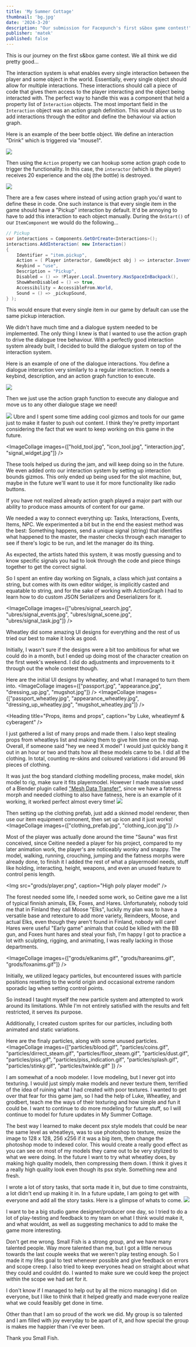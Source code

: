 ```yaml
---
title: 'My Summer Cottage'
thumbnail: 'bg.jpg'
date: '2024-3-20'
description: "Our submission for Facepunch's first s&box game contest!"
publisher: 'matek'
published: false
---
```


This is our journey on the first s&box game contest. We all think we did pretty good...

<Heading title="Interaction System" caption="by matek and ceitine" />

The interaction system is what enables every single interaction between the player and some object in the world. Essentially, every single object should allow for multiple interactions. These interactions should call a piece of code that gives them access to the player interacting and the object being interacted with. The perfect way to handle this was a component that held a property list of `Interaction` objects. The most important field in the `Interaction` object was an action graph definition. This would allow us to add interactions through the editor and define the behaviour via action graph.

Here is an example of the beer bottle object. We define an interaction "Drink" which is triggered via "mouse1".

<Img src="beer_interaction.jpg" />

Then using the `Action` property we can hookup some action graph code to trigger the functionality. In this case, the `interactor` (which is the player) receives 20 experience and the obj (the bottle) is destroyed.

<Img src="beer_actiongraph.jpg" />

There are a few cases where instead of using action graph you'd want to define these in code. One such instance is that every single item in the game should have a "Pickup" interaction by default. It'd be annoying to have to add this interaction to each object manually. During the `OnStart()` of our `ItemComponent` we would do the following...

```csharp
// Pickup
var interactions = Components.GetOrCreate<Interactions>();
interactions.AddInteraction( new Interaction()
{
	Identifier = "item.pickup",
	Action = ( Player interactor, GameObject obj ) => interactor.Inventory.GiveItem( this ),
	Keybind = "use",
	Description = "Pickup",
	Disabled = () => !Player.Local.Inventory.HasSpaceInBackpack(),
	ShowWhenDisabled = () => true,
	Accessibility = AccessibleFrom.World,
	Sound = () => _pickupSound,
} );
```

This would ensure that every single item in our game by default can use the same pickup interaction.

<Heading title="Dialogue System" caption="by matek" />

We didn't have much time and a dialogue system needed to be implemented. The only thing I knew is that I wanted to use the action graph to drive the dialogue tree behaviour. With a perfectly good interaction system already built, I decided to build the dialogue system on top of the interaction system.

Here is an example of one of the dialogue interactions. You define a dialogue interaction very similarly to a regular interaction. It needs a keybind, description, and an action graph function to execute.

<Img src="dialogue_interaction.jpg" />

Then we just use the action graph function to execute any dialogue and move us to any other dialogue stage we need!

<Img src="dialogue_actiongraph.jpg" />

<Heading title="Tools & Gizmos" caption="by ceitine and ubre" />
Ubre and I spent some time adding cool gizmos and tools for our game just to make it faster to push out content.
I think they're pretty important considering the fact that we want to keep working on this game in the future.

<ImageCollage images={["hold_tool.jpg", "icon_tool.jpg", "interaction.jpg", "signal_widget.jpg"]} />

These tools helped us during the jam, and will keep doing so in the future. We even added onto our interaction system by setting up interaction bounds gizmos. This only ended up being used for the slot machine, but, maybe in the future we'll want to use it for more functionality like radio buttons.

If you have not realized already action graph played a major part with our ability to produce mass amounts of content for our game.

<Heading h="h4" title="Signal Widget" caption="by ubre" />
We needed a way to connect everything up: Tasks, Interactions, Events, Items, NPC. We experimented a bit but in the end the easiest method was the best: Something happens, send a unique signal (string) that identifies what happened to the master, the master checks through each manager to see if there's logic to be run, and let the manager do its thing.

As expected, the artists hated this system, it was mostly guessing and to know specific signals you had to look through the code and piece things together to get the correct signal.

So I spent an entire day working on Signals, a class which just contains a string, but comes with its own editor widger, is implicitly casted and equatable to string, and for the sake of working with ActionGraph I had to learn how to do custom JSON Serializers and Deserializers for it.

<ImageCollage images={["ubres/signal_search.jpg", "ubres/signal_events.jpg", "ubres/signal_scene.jpg", "ubres/signal_task.jpg"]} />

<Heading title="UI" caption="by wheatleymf, gio, matek and ceitine" />

Wheatley did some amazing UI designs for everything and the rest of us tried our best to make it look as good.

<Heading h="h4" title="Character Creation" caption="by ceitine" />
Initially, I wasn't sure if the designs were a bit too ambitious for what we could do in a month, but I ended up doing most of the character creation on the first week's weekend. I did do adjustments and improvements to it through out the whole contest though.

Here are the initial UI designs by wheatley, and what I managed to turn them into.
<ImageCollage images={["passport.jpg", "appearance.jpg", "dressing_up.jpg", "mugshot.jpg"]} />
<ImageCollage images={["passport_wheatley.jpg", "appearance_wheatley.jpg", "dressing_up_wheatley.jpg", "mugshot_wheatley.jpg"]} />

<Heading title="Props, items and props", caption="by Luke, wheatleymf & cyberagent" />

<Heading h="h4" title="Lukes" />
I just gathered a list of many props and made them.
I also kept stealing props from wheatleys list and making them to give him time on the map.
Overall, if someone said "hey we need X model" I would just quickly bang it out in an hour or two and thats how all these models came to be.
<ImageCollage images={["lukes/props1.jpg", "lukes/props2.jpg", "lukes/props3.jpg", "lukes/props4.jpg", "lukes/props5.jpg", "lukes/items.jpg" ]} />

<Heading title="Clothing" caption="by Luke" />
I did all the clothing. In total, counting re-skins and coloured variations i did around 96 pieces of clothing.
<ImageCollage images={["clothing1.jpg", "clothing2.jpg", "clothing3.jpg", "clothing4.jpg", "clothing5.jpg",]} />

It was just the bog standard clothing modelling process, make model, skin model to rig, make sure it fits playermodel.
However I made massive used of a Blender plugin called ["Mesh Data Transfer"](https://mmemoli.gumroad.com/l/tOKEh),
since we have a fatness morph and needed clothing to also have fatness, here is an example of it working, it worked perfect almost every time!
<Img src="morph_transfer.gif" />

Then setting up the clothing prefab, just add a skinned model renderer, then use our item equipment comonent, then set up icon and it just works!
<ImageCollage images={["clothing_prefab.jpg", "clothing_icon.jpg"]} />

<Heading title="Player" caption="by Grodbert" />
Most of the player was actually done around the time "Sauna" was first conceived, since Ceitine needed a player for his project, compared to my later animation work, the player's are noticeably wonky and snappy. 
The model, walking, running, crouching, jumping and the fatness morphs were already done, to finish it I added the rest of what a playermodel needs, stuff like holding, interacting, height, weapons, and even an unused feature to control penis length.

<Img src="grods/player.png", caption="High poly player model" />

<Heading title="Animals" caption="by Grodbert" />
The forest needed some life, I needed some work, so Ceitine gave me a list of typical finnish animals, Elk, Foxes, and Hares.
Unfortunately, nobody told me that in Finland they call Moose "Elks", luckily my plan was to have a versatile base and retexture to add more variety, Reindeers, Moose, and actual Elks, even though they aren't found in Finland, nobody will care!
Hares were useful "Early game" animals that could be killed with the BB gun, and Foxes hunt hares and steal your fish, I'm happy I got to practice a lot with sculpting, rigging, and animating, I was really lacking in those departments.

<ImageCollage images={["grods/elkanims.gif", "grods/hareanims.gif", "grods/foxanims.gif"]} />

<Heading title="Particles" caption="by Luke" />
Initially, we utilized legacy particles, but encountered issues with particle positions resetting to the world origin and occasional extreme random sporadic lag when setting control points. 

So instead I taught myself the new particle system and attempted to work around its limitations. While I'm not entirely satisfied with the results and felt restricted, it serves its purpose.

Additionally, I created custom sprites for our particles, including both animated and static variations. 

Here are the finaly particles, along with some unused particles.
<ImageCollage images={["particles/blood.gif", "particles/coins.gif", "particles/dirrect_steam.gif", "particles/floor_steam.gif", "particles/dust.gif", "particles/piss.gif", "particles/piss_indication.gif", "particles/splash.gif", "particles/stinky.gif", "particles/twinkle.gif" ]} />

<Heading title="Models" caption="by CyberAgent" />
I am somewhat of a noob modeler. I love modeling, but I never got into texturing. I would just simply make models and never texture them, terrified of the idea of ruining what I had created with poor textures.
I wanted to get over that fear for this game jam, so I had the help of Luke, Wheatley, and grodbert, teach me the ways of their texturing and how simple and fun it could be. I want to continue to do more modeling for future stuff, so I will continue to model for future updates in My Summer Cottage.
<ImageCollage images={["cyberairhorn.png", "cyberammo.png", "cyberaxe.png", "cybercollage.png", "cybercrate.png", "cyberflash.png", "cybermeat.png" ]} />

The best way I learned to make decent psx style models that could be near the same level as wheatleys, was to use photoshop to texture, resize the image to 128 x 128, 256 x256 if it was a big item, then change the photoshop mode to indexed color. This would create a really good effect as you can see on most of my models they came out to be very stylized to what we were doing. In the future I want to try what wheatley does, by making high quality models, then compressing them down. I think it gives it a really high quality look even though its psx style. Something new and fresh.

<Heading title="Yapping" caption="by Cyberagent" />

I wrote a lot of story tasks, that sorta made it in, but due to time constraints, a lot didn't end up making it in. In a future update, I am going to get with everyone and add all the story tasks.
Here is a glimpse of whats to come.
<Img src="https://i.imgur.com/1MPyjjg.png" />

I want to be a big studio game designer/producer one day, so I tried to do a lot of play-testing and feedback to my team on what I think would make it, and what wouldnt, as well as suggesting mechanics to add to make the game more interesting. 

Don't get me wrong. Small Fish is a strong group, and we have many talented people. Way more talented than me, but I got a little nervous towards the last couple weeks that we weren't play testing enough. So I made it my lifes goal to test whenever possible and give feedback on errors and scope creep. I also tried to keep everyones head on straight about what they could and couldnt do. I wanted to make sure we could keep the project within the scope we had set for it. 

I don't know if I managed to help out by all the micro managing I did on everyone, but I like to think that it helped greatly and made everyone realize what we could feasibly get done in time. 

Other than that I am so proud of the work we did. My group is so talented and I am filled with joy everyday to be apart of it, and how special the group is makes me happier than i've ever been.

Thank you Small Fish.